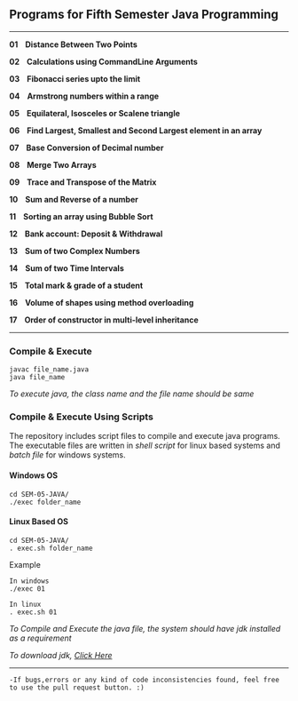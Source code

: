 ## Programs for Fifth Semester Java Programming

---

**01 &nbsp;&nbsp;			Distance Between Two Points**

**02 &nbsp;&nbsp;			Calculations using CommandLine Arguments**

**03 &nbsp;&nbsp;			Fibonacci series upto the limit**

**04 &nbsp;&nbsp;			Armstrong numbers within a range**

**05 &nbsp;&nbsp;			Equilateral, Isosceles or Scalene triangle**

**06 &nbsp;&nbsp;			Find Largest, Smallest and Second Largest element in an array**

**07 &nbsp;&nbsp;			Base Conversion of Decimal number**

**08 &nbsp;&nbsp;			Merge Two Arrays**

**09 &nbsp;&nbsp;			Trace and Transpose of the Matrix**

**10 &nbsp;&nbsp;			Sum and Reverse of a number**

**11 &nbsp;&nbsp;			Sorting an array using Bubble Sort**

**12 &nbsp;&nbsp;			Bank account: Deposit & Withdrawal**

**13 &nbsp;&nbsp;			Sum of two Complex Numbers**

**14 &nbsp;&nbsp;			Sum of two Time Intervals**

**15 &nbsp;&nbsp;			Total mark & grade of a student**

**16 &nbsp;&nbsp;			Volume of shapes using method overloading**

**17 &nbsp;&nbsp;			Order of constructor in multi-level inheritance**

---

### Compile & Execute
```shell
javac file_name.java
java file_name
```
*To execute java, the class name and the file name should be same*


### Compile & Execute Using Scripts
The repository includes script files to compile and execute java programs. The executable files are written in *shell script* for linux based systems and *batch file* for windows systems.
#### Windows OS
```
cd SEM-05-JAVA/
./exec folder_name
```
#### Linux Based OS
```
cd SEM-05-JAVA/
. exec.sh folder_name
```

Example
```
In windows
./exec 01

In linux
. exec.sh 01
```


*To Compile and Execute the java file, the system should have jdk installed as a requirement*

*To download jdk, [Click Here](https://www.oracle.com/java/technologies/downloads/)*

---

	-If bugs,errors or any kind of code inconsistencies found, feel free to use the pull request button. :)

